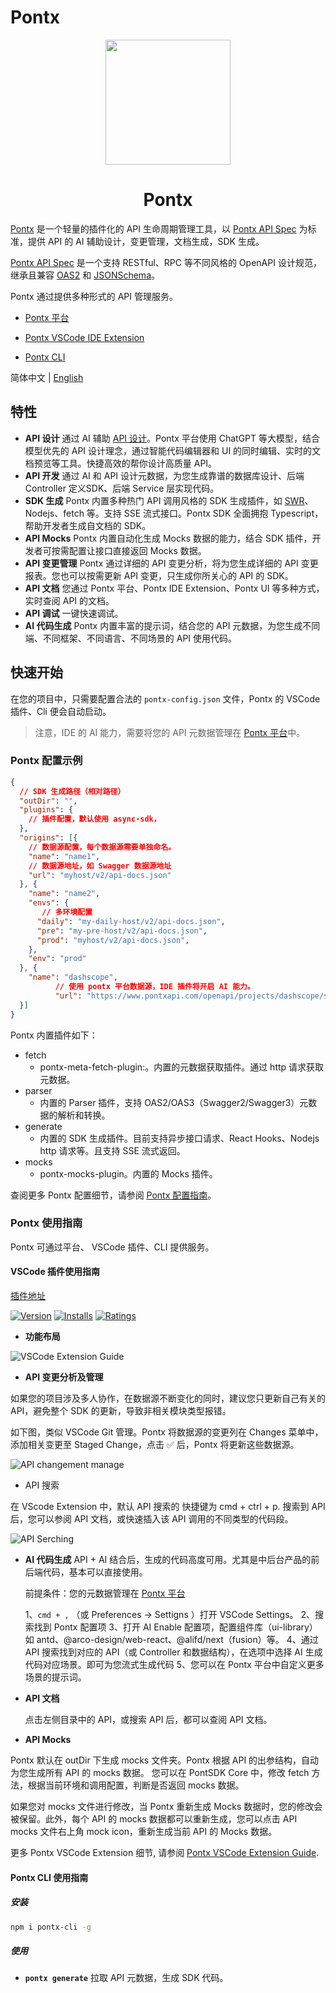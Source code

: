 # Pontx

<p align="center">
    <img width="200" src="https://img.alicdn.com/imgextra/i1/O1CN01e19ZVX1FIYhY9k2Gt_!!6000000000464-2-tps-200-200.png">
</p>

<h1 align="center">Pontx</h1>

[Pontx](https://github.com/pontjs/pontx) 是一个轻量的插件化的 API 生命周期管理工具，以 [Pontx API Spec](https://github.com/pontjs/pontx/blob/main/packages/pontx-spec/docs/classes/PontSpec.md) 为标准，提供 API 的 AI 辅助设计，变更管理，文档生成，SDK 生成。

[Pontx API Spec](https://github.com/pontjs/pontx/blob/main/packages/pontx-spec/docs/classes/PontSpec.md) 是一个支持 RESTful、RPC 等不同风格的 OpenAPI 设计规范，继承且兼容 [OAS2](https://swagger.io/specification/v2/) 和 [JSONSchema](https://json-schema.org/)。

Pontx 通过提供多种形式的 API 管理服务。

* [Pontx 平台](https://www.pontxapi.com/)

* [Pontx VSCode IDE Extension](https://marketplace.visualstudio.com/items?itemName=jasonHzq.vscode-pontx)

* [Pontx CLI](./packages/pontx-cli/)

简体中文 | [English](./README.en-US.md)

## 特性

* <strong>API 设计</strong> 通过 AI 辅助 [API 设计](https://www.pontxapi.com/)。Pontx 平台使用 ChatGPT 等大模型，结合模型优先的 API 设计理念，通过智能代码编辑器和 UI 的同时编辑、实时的文档预览等工具。快捷高效的帮你设计高质量 API。
* <strong>API 开发</strong> 通过 AI 和 API 设计元数据，为您生成靠谱的数据库设计、后端 Controller 定义SDK、后端 Service 层实现代码。
* <strong>SDK 生成</strong> Pontx 内置多种热门 API 调用风格的 SDK 生成插件，如 [SWR](https://github.com/vercel/swr)、Nodejs、fetch 等。支持 SSE 流式接口。Pontx SDK 全面拥抱 Typescript，帮助开发者生成自文档的 SDK。
* <strong>API Mocks</strong> Pontx 内置自动化生成 Mocks 数据的能力，结合 SDK 插件，开发者可按需配置让接口直接返回 Mocks 数据。
* <strong>API 变更管理</strong> Pontx 通过详细的 API 变更分析，将为您生成详细的 API 变更报表。您也可以按需更新 API 变更，只生成你所关心的 API 的 SDK。
* <strong>API 文档</strong> 您通过 Pontx 平台、Pontx IDE Extension、Pontx UI 等多种方式，实时查阅 API 的文档。
* <strong>API 调试</strong> 一键快速调试。
* <strong>AI 代码生成</strong> Pontx 内置丰富的提示词，结合您的 API 元数据，为您生成不同端、不同框架、不同语言、不同场景的 API 使用代码。

## 快速开始

在您的项目中，只需要配置合法的 `pontx-config.json` 文件，Pontx 的 VSCode 插件、Cli 便会自动启动。

> 注意，IDE 的 AI 能力，需要将您的 API 元数据管理在 [Pontx 平台](https://www.pontxapi.com/)中。

### Pontx 配置示例

  ```json
  {
    // SDK 生成路径（相对路径）
    "outDir": "",
    "plugins": {
      // 插件配置，默认使用 async-sdk，
    },
    "origins": [{
      // 数据源配置，每个数据源需要单独命名。
      "name": "name1",
      // 数据源地址，如 Swagger 数据源地址
      "url": "myhost/v2/api-docs.json"
    }, {
      "name": "name2",
      "envs": {
         // 多环境配置
        "daily": "my-daily-host/v2/api-docs.json",
        "pre": "my-pre-host/v2/api-docs.json",
        "prod": "myhost/v2/api-docs.json",
      },
      "env": "prod"
    }, {
      "name": "dashscope",
			// 使用 pontx 平台数据源，IDE 插件将开启 AI 能力。
			"url": "https://www.pontxapi.com/openapi/projects/dashscope/spec",
    }]
  }
  ```

Pontx 内置插件如下：

* fetch
  * pontx-meta-fetch-plugin:。内置的元数据获取插件。通过 http 请求获取元数据。
* parser
	* 内置的 Parser 插件，支持 OAS2/OAS3（Swagger2/Swagger3）元数据的解析和转换。
* generate
	* 内置的 SDK 生成插件。目前支持异步接口请求、React Hooks、Nodejs http 请求等。且支持 SSE 流式返回。
* mocks
  * pontx-mocks-plugin。内置的 Mocks 插件。

查阅更多 Pontx 配置细节，请参阅 [Pontx 配置指南](./docs/Configuration.md)。

### Pontx 使用指南

Pontx 可通过平台、 VSCode 插件、CLI 提供服务。

#### VSCode 插件使用指南

[插件地址](https://marketplace.visualstudio.com/items?itemName=jasonHzq.vscode-pontx)

[![Version](https://img.shields.io/visual-studio-marketplace/v/jasonhzq.vscode-pontx)](https://marketplace.visualstudio.com/items?itemName=jasonHzq.vscode-pontx)
[![Installs](https://img.shields.io/visual-studio-marketplace/i/jasonhzq.vscode-pontx)](https://marketplace.visualstudio.com/items?itemName=jasonHzq.vscode-pontx)
[![Ratings](https://img.shields.io/visual-studio-marketplace/r/jasonhzq.vscode-pontx)](https://marketplace.visualstudio.com/items?itemName=jasonHzq.vscode-pontx)

 * <strong>功能布局</strong>

![VSCode Extension Guide](https://img.alicdn.com/imgextra/i3/O1CN01AWodzd1KMkHYgvhiW_!!6000000001150-2-tps-1854-1396.png)

 * <strong>API 变更分析及管理</strong>

如果您的项目涉及多人协作，在数据源不断变化的同时，建议您只更新自己有关的 API，避免整个 SDK 的更新，导致非相关模块类型报错。

如下图，类似 VSCode Git 管理。Pontx 将数据源的变更列在 Changes 菜单中，添加相关变更至 Staged Change，点击 ✅ 后，Pontx 将更新这些数据源。

![API changement manage](https://img.alicdn.com/imgextra/i4/O1CN01CJgI7L1Q2wr6VsN3r_!!6000000001919-2-tps-882-366.png)

 * </strong>API 搜索</strong>

在 VScode Extension 中，默认 API 搜索的 快捷键为 cmd + ctrl + p. 搜索到 API 后，您可以参阅 API 文档，或快速插入该 API 调用的不同类型的代码段。

![API Serching](https://img.alicdn.com/imgextra/i3/O1CN01gcgW4z1iVUcgbdpNK_!!6000000004418-2-tps-1750-532.png)

 * <strong>AI 代码生成</strong>
	API + AI 结合后，生成的代码高度可用。尤其是中后台产品的前后端代码，基本可以直接使用。

	前提条件：您的元数据管理在 [Pontx 平台](https://www.pontxapi.com/)

	1、`cmd + ,` （或 Preferences -> Settigns ）打开 VSCode Settings。
	2、搜索找到 Pontx 配置项
	3、打开 AI Enable 配置项，配置组件库（ui-library）如 antd、@arco-design/web-react、@alifd/next（fusion）等。
	4、通过 API 搜索找到对应的 API（或 Controller 和数据结构），在选项中选择 AI 生成代码对应场景。即可为您流式生成代码
	5、您可以在 Pontx 平台中自定义更多场景的提示词。

 * <strong>API 文档</strong>

	点击左侧目录中的 API，或搜索 API 后，都可以查阅 API 文档。

 * <strong>API Mocks</strong>

Pontx 默认在 outDir 下生成 mocks 文件夹。Pontx 根据 API 的出参结构，自动为您生成所有 API 的 mocks 数据。
您可以在 PontSDK Core 中，修改 fetch 方法，根据当前环境和调用配置，判断是否返回 mocks 数据。

如果您对 mocks 文件进行修改，当 Pontx 重新生成 Mocks 数据时，您的修改会被保留。此外，每个 API 的 mocks 数据都可以重新生成，您可以点击 API mocks 文件右上角 mock icon，重新生成当前 API 的 Mocks 数据。

更多 Pontx VSCode Extension 细节, 请参阅 [Pontx VSCode Extension Guide](./packages/vscode-pontx/README.md).

#### Pontx CLI 使用指南

##### 安装

```sh
npm i pontx-cli -g
```

##### 使用

* <strong>`pontx generate`</strong> 拉取 API 元数据，生成 SDK 代码。
